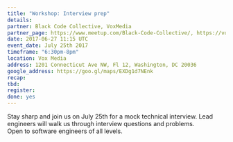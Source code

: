 ```yaml
---
title: "Workshop: Interview prep"
details:
partner: Black Code Collective, VoxMedia
partner_page: https://www.meetup.com/Black-Code-Collective/, https://voxmedia.com
date: 2017-06-27 11:15 UTC
event_date: July 25th 2017
timeframe: "6:30pm-8pm"
location: Vox Media
address: 1201 Connecticut Ave NW, Fl 12, Washington, DC 20036
google_address: https://goo.gl/maps/EXDg1d7NEnk
recap:
tbd:
register:
done: yes
---
```


<div class="m-content__event">
  <p> Stay sharp and join us on July 25th for a mock technical interview. Lead engineers will walk us through interview questions and problems. <br> Open to software engineers of all levels. </p>

</div>